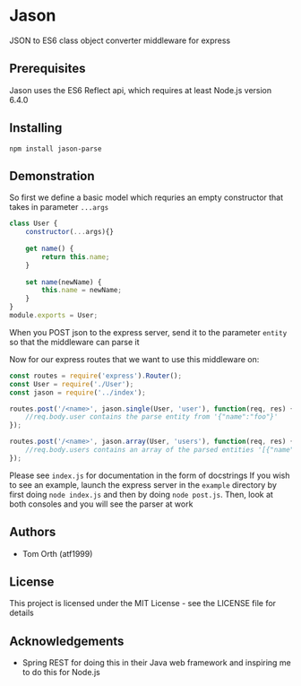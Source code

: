 # Jason

JSON to ES6 class object converter middleware for express

## Prerequisites

Jason uses the ES6 Reflect api, which requires at least Node.js version 6.4.0

## Installing

```npm install jason-parse```

## Demonstration

So first we define a basic model which requries an empty constructor that takes in parameter ```...args```

```js
class User {
    constructor(...args){}
 
    get name() {
        return this.name;
    }
   
    set name(newName) {
        this.name = newName;
    }
}
module.exports = User;
```
When you POST json to the express server, send it to the parameter ```entity``` so that the middleware can parse it

Now for our express routes that we want to use this middleware on:

```js
const routes = require('express').Router();
const User = require('./User');
const jason = require('../index');

routes.post('/<name>', jason.single(User, 'user'), function(req, res) {
    //req.body.user contains the parse entity from '{"name":"foo"}'
});

routes.post('/<name>', jason.array(User, 'users'), function(req, res) {
    //req.body.users contains an array of the parsed entities '[{"name":"foo"},{"name","bar"}]'
});
```
Please see ```index.js``` for documentation in the form of docstrings
If you wish to see an example, launch the express server in the ```example``` directory by first doing ```node index.js``` and then by doing ```node post.js```. Then, look at both consoles and you will see the parser at work
## Authors
* Tom Orth (atf1999)

## License
This project is licensed under the MIT License - see the LICENSE file for details

## Acknowledgements
* Spring REST for doing this in their Java web framework and inspiring me to do this for Node.js
